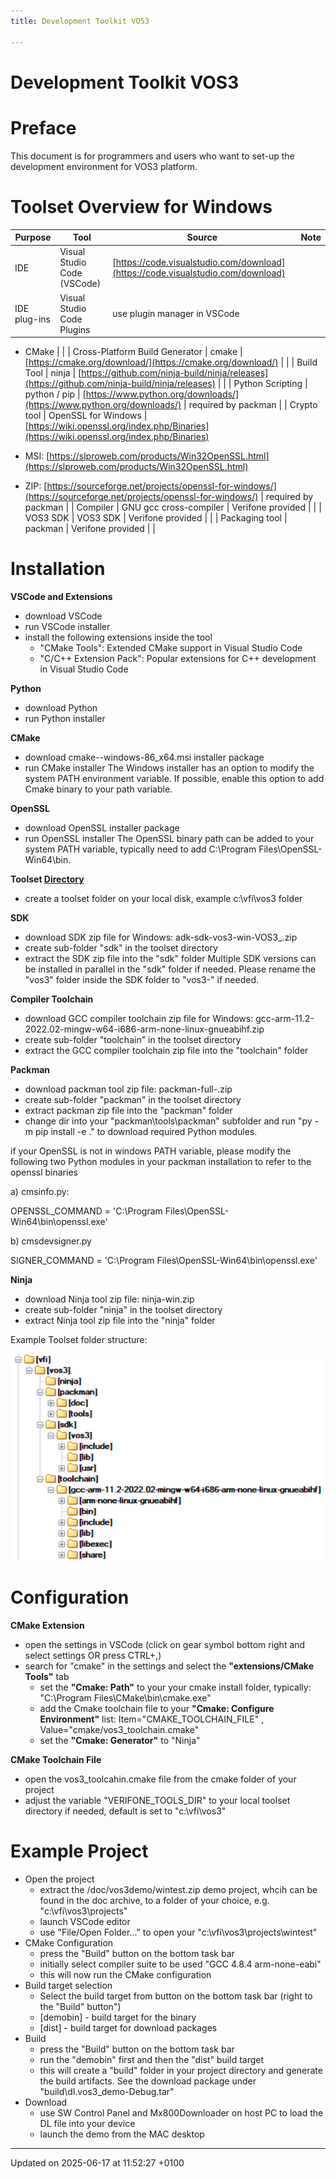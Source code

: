 ```yaml
---
title: Development Toolkit VOS3

---
```


# Development Toolkit VOS3




# Preface

This document is for programmers and users who want to set-up the development environment for VOS3 platform.


# Toolset Overview for Windows


| Purpose  | Tool  | Source  | Note   |
|  -------- | -------- | -------- | -------- |
| IDE  | Visual Studio Code (VSCode)  | [https://code.visualstudio.com/download](https://code.visualstudio.com/download) |  |
| IDE plug-ins  | Visual Studio Code Plugins  | use plugin manager in VSCode 

 - CMake  |  |
| Cross-Platform Build Generator  | cmake  | [https://cmake.org/download/](https://cmake.org/download/) |  |
| Build Tool  | ninja  | [https://github.com/ninja-build/ninja/releases](https://github.com/ninja-build/ninja/releases) |  |
| Python Scripting  | python / pip  | [https://www.python.org/downloads/](https://www.python.org/downloads/) | required by packman   |
| Crypto tool  | OpenSSL for Windows  | [https://wiki.openssl.org/index.php/Binaries](https://wiki.openssl.org/index.php/Binaries)

 - MSI: [https://slproweb.com/products/Win32OpenSSL.html](https://slproweb.com/products/Win32OpenSSL.html)

 - ZIP: [https://sourceforge.net/projects/openssl-for-windows/](https://sourceforge.net/projects/openssl-for-windows/) | required by packman   |
| Compiler  | GNU gcc cross-compiler  | Verifone provided  |  |
| VOS3 SDK  | VOS3 SDK  | Verifone provided  |  |
| Packaging tool  | packman  | Verifone provided  |  |



# Installation

**VSCode and Extensions**



* download VSCode
* run VSCode installer
* install the following extensions inside the tool
    * "CMake Tools": Extended CMake support in Visual Studio Code
    * "C/C++ Extension Pack": Popular extensions for C++ development in Visual Studio Code


**Python**



* download Python
* run Python installer


**CMake**



* download cmake-<version>-windows-86_x64.msi installer package
* run CMake installer The Windows installer has an option to modify the system PATH environment variable. If possible, enable this option to add Cmake binary to your path variable.

**OpenSSL**
* download OpenSSL installer package
* run OpenSSL installer The OpenSSL binary path can be added to your system PATH variable, typically need to add C:\Program Files\OpenSSL-Win64\bin.

**Toolset [Directory](class_directory.md)**
* create a toolset folder on your local disk, example c:\vfi\vos3 folder


**SDK**



* download SDK zip file for Windows: adk-sdk-vos3-win-VOS3_<version>.zip
* create sub-folder "sdk" in the toolset directory
* extract the SDK zip file into the "sdk" folder Multiple SDK versions can be installed in parallel in the "sdk" folder if needed. Please rename the "vos3" folder inside the SDK folder to "vos3-<version>" if needed.


**Compiler Toolchain**
* download GCC compiler toolchain zip file for Windows: gcc-arm-11.2-2022.02-mingw-w64-i686-arm-none-linux-gnueabihf.zip
* create sub-folder "toolchain" in the toolset directory
* extract the GCC compiler toolchain zip file into the "toolchain" folder


**Packman**



* download packman tool zip file: packman-full-<version>.zip
* create sub-folder "packman" in the toolset directory
* extract packman zip file into the "packman" folder
* change dir into your "packman\tools\packman" subfolder and run "py -m pip install -e ." to download required Python modules.

if your OpenSSL is not in windows PATH variable, please modify the following two Python modules in your packman installation to refer to the openssl binaries 

a) cmsinfo.py: 

 OPENSSL_COMMAND = 'C:\Program Files\OpenSSL-Win64\bin\openssl.exe' 

b) cmsdevsigner.py 

 SIGNER_COMMAND = 'C:\Program Files\OpenSSL-Win64\bin\openssl.exe'

**Ninja**



* download Ninja tool zip file: ninja-win.zip
* create sub-folder "ninja" in the toolset directory
* extract Ninja tool zip file into the "ninja" folder



 Example Toolset folder structure:

![vos3_example_toolset.png](.//vos3_example_toolset.png)



# Configuration

**CMake Extension**



* open the settings in VSCode (click on gear symbol bottom right and select settings OR press CTRL+,)
* search for "cmake" in the settings and select the **"extensions/CMake Tools"** tab
    * set the **"Cmake: Path"** to your your cmake install folder, typically: "C:\Program Files\CMake\bin\cmake.exe"
    * add the Cmake toolchain file to your **"Cmake: Configure Environment"** list: Item="CMAKE_TOOLCHAIN_FILE" , Value="cmake/vos3_toolchain.cmake"
    * set the **"Cmake: Generator"** to "Ninja"


**CMake Toolchain File**



* open the vos3_toolcahin.cmake file from the cmake folder of your project
* adjust the variable "VERIFONE_TOOLS_DIR" to your local toolset directory if needed, default is set to "c:\vfi\vos3"



# Example Project



* Open the project
    * extract the /doc/vos3demo/wintest.zip demo project, whcih can be found in the doc archive, to a folder of your choice, e.g. "c:\vfi\vos3\projects"
    * launch VSCode editor
    * use "File/Open Folder..." to open your "c:\vfi\vos3\projects\wintest"
* CMake Configuration
    * press the "Build" button on the bottom task bar
    * initially select compiler suite to be used "GCC 4.8.4 arm-none-eabi"
    * this will now run the CMake configuration
* Build target selection
    * Select the build target from button on the bottom task bar (right to the "Build" button")
    * [demobin] - build target for the binary
    * [dist] - build target for download packages
* Build
    * press the "Build" button on the bottom task bar
    * run the "demobin" first and then the "dist" build target
    * this will create a "build" folder in your project directory and generate the build artifacts. See the download package under "build\dl.vos3_demo-Debug.tar"
* Download
    * use SW Control Panel and Mx800Downloader on host PC to load the DL file into your device
    * launch the demo from the MAC desktop

-------------------------------

Updated on 2025-06-17 at 11:52:27 +0100

